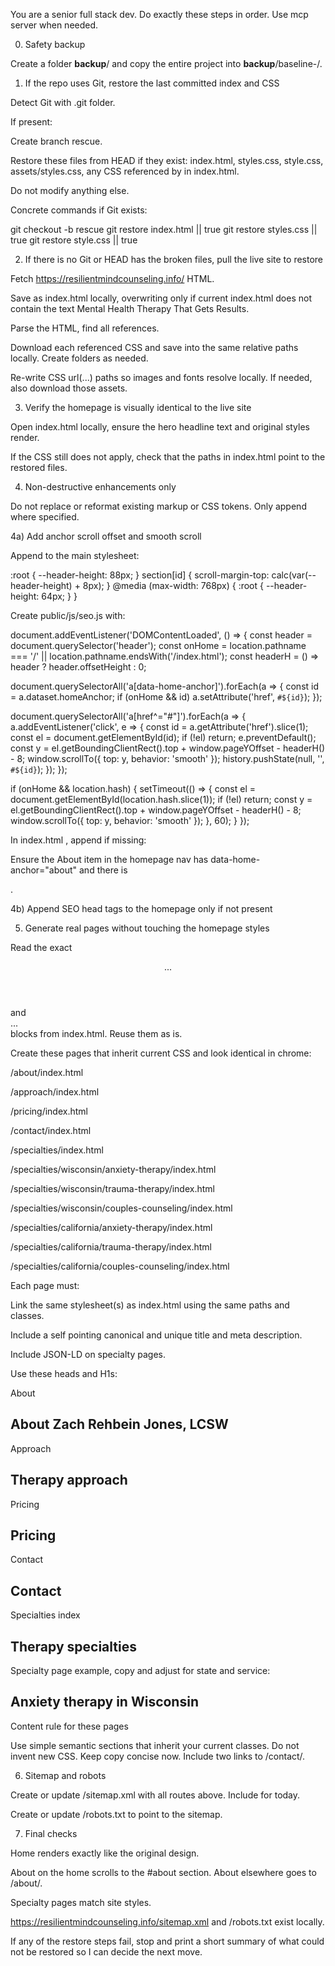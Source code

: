 You are a senior full stack dev. Do exactly these steps in order. Use mcp server when needed.

0) Safety backup

Create a folder __backup__/ and copy the entire project into __backup__/baseline-<timestamp>/.

1) If the repo uses Git, restore the last committed index and CSS

Detect Git with .git folder.

If present:

Create branch rescue.

Restore these files from HEAD if they exist: index.html, styles.css, style.css, assets/styles.css, any CSS referenced by <link rel="stylesheet"> in index.html.

Do not modify anything else.

Concrete commands if Git exists:

git checkout -b rescue
git restore index.html || true
git restore styles.css || true
git restore style.css || true

2) If there is no Git or HEAD has the broken files, pull the live site to restore

Fetch https://resilientmindcounseling.info/ HTML.

Save as index.html locally, overwriting only if current index.html does not contain the text Mental Health Therapy That Gets Results.

Parse the HTML, find all <link rel="stylesheet" href="..."> references.

Download each referenced CSS and save into the same relative paths locally. Create folders as needed.

Re-write CSS url(...) paths so images and fonts resolve locally. If needed, also download those assets.

3) Verify the homepage is visually identical to the live site

Open index.html locally, ensure the hero headline text and original styles render.

If the CSS still does not apply, check that the <link rel="stylesheet"> paths in index.html point to the restored files.

4) Non-destructive enhancements only

Do not replace or reformat existing markup or CSS tokens. Only append where specified.

4a) Add anchor scroll offset and smooth scroll

Append to the main stylesheet:

:root { --header-height: 88px; }
section[id] { scroll-margin-top: calc(var(--header-height) + 8px); }
@media (max-width: 768px) { :root { --header-height: 64px; } }


Create public/js/seo.js with:

document.addEventListener('DOMContentLoaded', () => {
  const header = document.querySelector('header');
  const onHome = location.pathname === '/' || location.pathname.endsWith('/index.html');
  const headerH = () => header ? header.offsetHeight : 0;

  document.querySelectorAll('a[data-home-anchor]').forEach(a => {
    const id = a.dataset.homeAnchor;
    if (onHome && id) a.setAttribute('href', `#${id}`);
  });

  document.querySelectorAll('a[href^="#"]').forEach(a => {
    a.addEventListener('click', e => {
      const id = a.getAttribute('href').slice(1);
      const el = document.getElementById(id);
      if (!el) return;
      e.preventDefault();
      const y = el.getBoundingClientRect().top + window.pageYOffset - headerH() - 8;
      window.scrollTo({ top: y, behavior: 'smooth' });
      history.pushState(null, '', `#${id}`);
    });
  });

  if (onHome && location.hash) {
    setTimeout(() => {
      const el = document.getElementById(location.hash.slice(1));
      if (!el) return;
      const y = el.getBoundingClientRect().top + window.pageYOffset - headerH() - 8;
      window.scrollTo({ top: y, behavior: 'smooth' });
    }, 60);
  }
});


In index.html <head>, append if missing:

<script src="/public/js/seo.js" defer></script>


Ensure the About item in the homepage nav has data-home-anchor="about" and there is <section id="about">.

4b) Append SEO head tags to the homepage only if not present
<link rel="canonical" href="https://resilientmindcounseling.info/">
<meta property="og:title" content="Online therapy in Wisconsin and California">
<meta property="og:description" content="Anxiety, trauma, depression, couples counseling. Private telehealth.">
<meta property="og:url" content="https://resilientmindcounseling.info/">
<meta property="og:type" content="website">
<script type="application/ld+json">
{
  "@context":"https://schema.org",
  "@type":"ProfessionalService",
  "@id":"https://resilientmindcounseling.info/#business",
  "name":"Resilient Mind Counseling",
  "url":"https://resilientmindcounseling.info/",
  "telephone":"414-348-0996",
  "email":"zach@resilientmindcounseling.info",
  "areaServed":[{"@type":"AdministrativeArea","name":"Wisconsin"},{"@type":"AdministrativeArea","name":"California"}],
  "availableChannel":{"@type":"ServiceChannel","serviceUrl":"https://resilientmindcounseling.info/contact","name":"Telehealth"}
}
</script>

5) Generate real pages without touching the homepage styles

Read the exact <header>...</header> and <footer>...</footer> blocks from index.html. Reuse them as is.

Create these pages that inherit current CSS and look identical in chrome:

/about/index.html

/approach/index.html

/pricing/index.html

/contact/index.html

/specialties/index.html

/specialties/wisconsin/anxiety-therapy/index.html

/specialties/wisconsin/trauma-therapy/index.html

/specialties/wisconsin/couples-counseling/index.html

/specialties/california/anxiety-therapy/index.html

/specialties/california/trauma-therapy/index.html

/specialties/california/couples-counseling/index.html

Each page must:

Link the same stylesheet(s) as index.html using the same paths and classes.

Include a self pointing canonical and unique title and meta description.

Include JSON-LD on specialty pages.

Use these heads and H1s:

About

<title>About Zach Rehbein Jones, LCSW | Resilient Mind Counseling</title>
<meta name="description" content="Meet Zach Rehbein Jones, LCSW. Online therapy for adults in Wisconsin and California.">
<link rel="canonical" href="https://resilientmindcounseling.info/about/">
<h1>About Zach Rehbein Jones, LCSW</h1>


Approach

<title>Therapy approach | CBT, EMDR informed, mindfulness</title>
<meta name="description" content="How we work. Collaborative goals and evidence based methods by telehealth in Wisconsin and California.">
<link rel="canonical" href="https://resilientmindcounseling.info/approach/">
<h1>Therapy approach</h1>


Pricing

<title>Therapy pricing | Sliding scale and superbills</title>
<meta name="description" content="Session rates, sliding scale, and out of network superbills. Transparent pricing for online therapy in Wisconsin and California.">
<link rel="canonical" href="https://resilientmindcounseling.info/pricing/">
<h1>Pricing</h1>


Contact

<title>Contact a therapist | Book a free consultation</title>
<meta name="description" content="Call 414 348 0996 or email zach@resilientmindcounseling.info. Online therapy for adults in Wisconsin and California.">
<link rel="canonical" href="https://resilientmindcounseling.info/contact/">
<h1>Contact</h1>


Specialties index

<title>Therapy specialties in Wisconsin and California</title>
<meta name="description" content="Anxiety therapy, trauma therapy, and couples counseling by telehealth. Serving Wisconsin and California.">
<link rel="canonical" href="https://resilientmindcounseling.info/specialties/">
<h1>Therapy specialties</h1>


Specialty page example, copy and adjust for state and service:

<title>Anxiety therapy in Wisconsin | Resilient Mind Counseling</title>
<meta name="description" content="Online anxiety therapy for adults in Wisconsin. Practical tools and steady support. Book a free consultation at 414 348 0996.">
<link rel="canonical" href="https://resilientmindcounseling.info/specialties/wisconsin/anxiety-therapy/">
<h1>Anxiety therapy in Wisconsin</h1>
<script type="application/ld+json">
{"@context":"https://schema.org","@type":"Service","name":"Anxiety therapy in Wisconsin","serviceType":"Psychotherapy","areaServed":"Wisconsin","provider":{"@id":"https://resilientmindcounseling.info/#business"}}
</script>
<script type="application/ld+json">
{"@context":"https://schema.org","@type":"BreadcrumbList","itemListElement":[
{"@type":"ListItem","position":1,"name":"Home","item":"https://resilientmindcounseling.info/"},
{"@type":"ListItem","position":2,"name":"Specialties","item":"https://resilientmindcounseling.info/specialties/"},
{"@type":"ListItem","position":3,"name":"Anxiety therapy in Wisconsin","item":"https://resilientmindcounseling.info/specialties/wisconsin/anxiety-therapy/"}]}
</script>


Content rule for these pages

Use simple semantic sections that inherit your current classes. Do not invent new CSS. Keep copy concise now. Include two links to /contact/.

6) Sitemap and robots

Create or update /sitemap.xml with all routes above. Include <lastmod> for today.

Create or update /robots.txt to point to the sitemap.

7) Final checks

Home renders exactly like the original design.

About on the home scrolls to the #about section. About elsewhere goes to /about/.

Specialty pages match site styles.

https://resilientmindcounseling.info/sitemap.xml and /robots.txt exist locally.

If any of the restore steps fail, stop and print a short summary of what could not be restored so I can decide the next move.